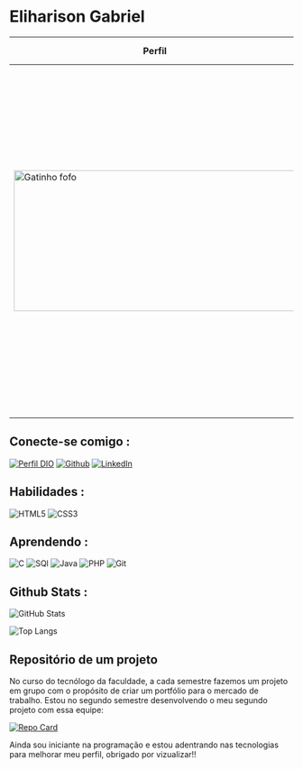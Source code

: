 # Eliharison Gabriel

| Perfil                                                                                                               | Quem Sou eu?                                                                                                                                                                                                                                                                                                              |
| -------------------------------------------------------------------------------------------------------------------- | ------------------------------------------------------------------------------------------------------------------------------------------------------------------------------------------------------------------------------------------------------------------------------------------------------------------------- |
| <img src="https://eliharison.github.io/Technote/css/img/Eliharison.png" alt="Gatinho fofo" height="250" width="500"> | Sou do interior de São Paulo no Vale do ribeira onde nasci e vivi, tenho 18 anos e em 2023 acabei de entrar na FATEC, uma faculdade que tem 1 ano e meio de existência (Agosto de 2023), Atualmente gostei bastante das diversas areas da tecnologia e estou na roadmap de FullStack pretendendo estudar Cloud no futuro. |

## Conecte-se comigo :

[![Perfil DIO](https://img.shields.io/badge/-Meu%20Perfil%20na%20DIO-30A3DC?style=for-the-badge)](https://web.dio.me/users/eliharison/)
[![Github](https://img.shields.io/badge/github-1e1e1e?style=for-the-badge&logo=github)](https://github.com/Eliharison)
[![LinkedIn](https://img.shields.io/badge/LinkedIn-1e1e1e?style=for-the-badge&logo=linkedin&logoColor=0E76A8)](www.linkedin.com/in/eliharison)

## Habilidades :

![HTML5](https://img.shields.io/badge/HTML5-1e1e1e?style=for-the-badge&logo=html5)
![CSS3](https://img.shields.io/badge/CSS3-1e1e1e?style=for-the-badge&logo=css3&logoColor=1572B6)

## Aprendendo :

![C](https://img.shields.io/badge/C-1e1e1e?style=for-the-badge&logo=c)
![SQl](https://img.shields.io/badge/Mysql-1e1e1e?style=for-the-badge&logo=mysql)
![Java](https://img.shields.io/badge/Java-1e1e1e?style=for-the-badge&logo=java)
![PHP](https://img.shields.io/badge/php-1e1e1e?style=for-the-badge&logo=php)
![Git](https://img.shields.io/badge/Git-1e1e1e?style=for-the-badge&logo=git)

## Github Stats :

![GitHub Stats](https://github-readme-stats.vercel.app/api?username=Eliharison&theme=transparent&bg_color=1e1e1e&border_color=30A3DC&show_icons=true&icon_color=30A3DC&title_color=E94D5F&text_color=ffffff)

![Top Langs](https://github-readme-stats-git-masterrstaa-rickstaa.vercel.app/api/top-langs/?username=Eliharison&layout=compact&bg_color=1e1e1e&border_color=30A3DC&title_color=E94D5F&text_color=ffffff)

## Repositório de um projeto

No curso do tecnólogo da faculdade, a cada semestre fazemos um projeto em grupo com o propósito de criar um portfólio para o mercado de trabalho. Estou no segundo semestre desenvolvendo o meu segundo projeto com essa equipe:

[![Repo Card](https://github-readme-stats.vercel.app/api/pin/?username=Eliharison&repo=Technote&bg_color=1e1e1e&border_color=30A3DC&show_icons=true&icon_color=30A3DC&title_color=E94D5F&text_color=FFF)](https://github.com/Eliharison/Technote)

Ainda sou iniciante na programação e estou adentrando nas tecnologias para melhorar meu perfil, obrigado por vizualizar!!
